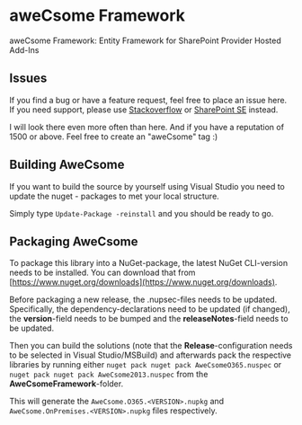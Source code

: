 # aweCsome Framework
aweCsome Framework: Entity Framework for SharePoint Provider Hosted Add-Ins

## Issues
If you find a bug or have a feature request, feel free to place an issue here. If you need support, please use [Stackoverflow](https://stackoverflow.com) or [SharePoint SE](https://sharepoint.stackexchange.com) instead.

I will look there even more often than here. And if you have a reputation of 1500 or above. Feel free to create an "aweCsome" tag :)

## Building AweCsome
If you want to build the source by yourself using Visual Studio you need to update the nuget - packages to met your local structure.

Simply type `Update-Package -reinstall` and you should be ready to go.

## Packaging AweCsome
To package this library into a NuGet-package, the latest NuGet CLI-version needs to be installed. You can download that from [https://www.nuget.org/downloads](https://www.nuget.org/downloads).

Before packaging a new release, the .nupsec-files needs to be updated. Specifically, the dependency-declarations need to be updated (if changed), the __version__-field needs to be bumped and the __releaseNotes__-field needs to be updated.

Then you can build the solutions (note that the __Release__-configuration needs to be selected in Visual Studio/MSBuild) and afterwards pack the respective libraries by running either `nuget pack nuget pack AweCsomeO365.nuspec` or `nuget pack nuget pack AweCsome2013.nuspec` from the __AweCsomeFramework__-folder.

This will generate the `AweCsome.O365.<VERSION>.nupkg` and `AweCsome.OnPremises.<VERSION>.nupkg` files respectively.
